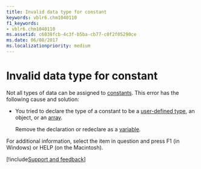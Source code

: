 ```yaml
---
title: Invalid data type for constant
keywords: vblr6.chm1040110
f1_keywords:
- vblr6.chm1040110
ms.assetid: c6038fcb-4c3f-b5ba-cb77-c0f2f05290ce
ms.date: 06/08/2017
ms.localizationpriority: medium
---
```



# Invalid data type for constant

Not all types of data can be assigned to [constants](../../Glossary/vbe-glossary.md#constant). This error has the following cause and solution:



- You tried to declare the type of a constant to be a [user-defined type](../../Glossary/vbe-glossary.md#user-defined-type), an object, or an [array](../../Glossary/vbe-glossary.md#array).
    
    Remove the declaration or redeclare as a [variable](../../Glossary/vbe-glossary.md#variable).
    

For additional information, select the item in question and press F1 (in Windows) or HELP (on the Macintosh).

[!include[Support and feedback](~/includes/feedback-boilerplate.md)]